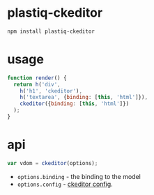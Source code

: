 # plastiq-ckeditor

```bash
npm install plastiq-ckeditor
```

# usage

```js
function render() {
  return h('div',
    h('h1', 'ckeditor'),
    h('textarea', {binding: [this, 'html']}),
    ckeditor({binding: [this, 'html']})
  );
}
```

# api

```js
var vdom = ckeditor(options);
```

* `options.binding` - the binding to the model
* `options.config` - [ckeditor config](http://docs.ckeditor.com/#!/api/CKEDITOR.config).

